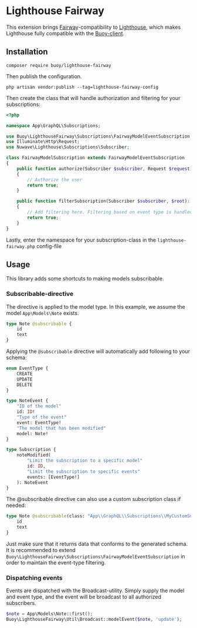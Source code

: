 # Lighthouse Fairway

This extension brings [Fairway](https://github.com/buoy-graphql/fairway-spec)-compatibility to
[Lighthouse](https://lighthouse-php.com), which makes Lighthouse fully compatible with the [Buoy-client](https://ngx-buoy.com).

## Installation

```shell
composer require buoy/lighthouse-fairway
```

Then publish the configuration.

```shell
php artisan vendor:publish --tag=lighthouse-fairway-config  
```

Then create the class that will handle authorization and filtering for your subscriptions:

```php
<?php

namespace App\GraphQL\Subscriptions;

use Buoy\LighthouseFairway\Subscriptions\FairwayModelEventSubscription;
use Illuminate\Http\Request;
use Nuwave\Lighthouse\Subscriptions\Subscriber;

class FairwayModelSubscription extends FairwayModelEventSubscription
{
    public function authorize(Subscriber $subscriber, Request $request): bool
    {
        // Authorize the user
        return true;
    }

    public function filterSubscription(Subscriber $subscriber, $root): bool
    {
        // Add filtering here. Filtering based on event type is handled for you.
        return true;
    }
}
```

Lastly, enter the namespace for your subscription-class in the `lighthouse-fairway.php` config-file


## Usage

This library adds some shortcuts to making models subscribable.


### Subscribable-directive
The directive is applied to the model type. In this example, we assume the model `App\Models\Note` exists.

```graphql
type Note @subscribable {
    id
    text
}
```

Applying the `@subscribable` directive will automatically add following to your schema:
```graphql
enum EventType {
    CREATE
    UPDATE
    DELETE
}

type NoteEvent {
    "ID of the model"
    id: ID!
    "Type of the event"
    event: EventType!
    "The model that has been modified"
    model: Note!
}

type Subscription {
    noteModified(
        "Limit the subscription to a specific model"
        id: ID,
        "Limit the subscription to specific events"
        events: [EventType!]
    ): NoteEvent
}
```

The @subscribable directive can also use a custom subscription class if needed:
```graphql
type Note @subscribable(class: "App\\GraphQL\\Subscriptions\\MyCustomSubscription") {
    id
    text
}
```
Just make sure that it returns data that conforms to the generated schema.
It is recommended to extend `Buoy\LighthouseFairway\Subscriptions\FairwayModelEventSubscription` in order to maintain the event-type filtering.

### Dispatching events

Events are dispatched with the Broadcast-utility.
Simply supply the model and event type, and the event will be broadcast to all authorized subscribers.

```php
$note = App\Models\Note::first();
Buoy\LighthouseFairway\Util\Broadcast::modelEvent($note, 'update');
```
